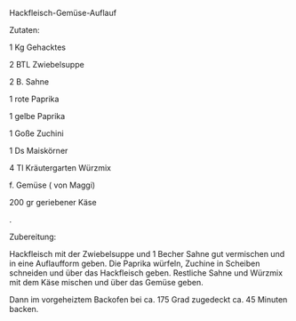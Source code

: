Hackfleisch-Gemüse-Auflauf

Zutaten:

1 Kg Gehacktes

2 BTL Zwiebelsuppe

2 B. Sahne

1 rote Paprika

1 gelbe Paprika

1 Goße Zuchini

1 Ds Maiskörner

4 Tl Kräutergarten Würzmix

 f. Gemüse ( von Maggi)

200 gr geriebener Käse

.

Zubereitung:

Hackfleisch mit der Zwiebelsuppe und 1 Becher Sahne gut vermischen und in eine Auflaufform geben. Die Paprika würfeln, Zuchine in Scheiben schneiden und über das Hackfleisch geben. Restliche Sahne und Würzmix mit dem Käse mischen und über das Gemüse geben.

Dann im vorgeheiztem Backofen bei ca. 175 Grad zugedeckt ca. 45 Minuten backen.



